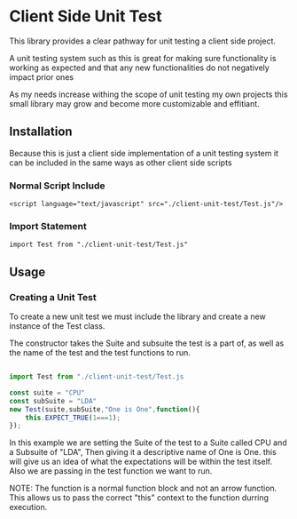 # Client Side Unit Test

This library provides a clear pathway for unit testing a client side project.

A unit testing system such as this is great for making sure functionality is working as expected and that any new functionalities do not negatively impact prior ones

As my needs increase withing the scope of unit testing my own projects this small library may grow and become more customizable and effitiant.

## Installation

Because this is just a client side implementation of a unit testing system it can be included in the same ways as other client side scripts

### Normal Script Include

`<script language="text/javascript" src="./client-unit-test/Test.js"/>`

### Import Statement

`import Test from "./client-unit-test/Test.js"`

## Usage

### Creating a Unit Test

To create a new unit test we must include the library and create a new instance of the Test class.

The constructor takes the Suite and subsuite the test is a part of, as well as the name of the test and the test functions to run.

```js

import Test from "./client-unit-test/Test.js

const suite = "CPU"
const subSuite = "LDA"
new Test(suite,subSuite,"One is One",function(){
    this.EXPECT_TRUE(1===1);
});
```

In this example we are setting the Suite of the test to a Suite called CPU and a Subsuite of "LDA", Then giving it a descriptive name of One is One. this will give us an idea of what the expectations will be within the test itself.
Also we are passing in the test function we want to run.

NOTE: The function is a normal function block and not an arrow function. This allows us to pass the correct "this" context to the function durring execution.
